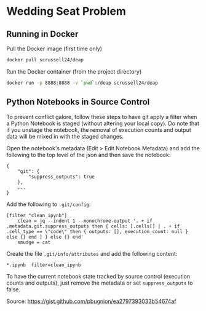 # Wedding Seat Problem

## Running in Docker

Pull the Docker image (first time only)
```bash
docker pull scrussell24/deap
```

Run the Docker container (from the project directory)
```bash
docker run -p 8888:8888 -v `pwd`:/deap scrussell24/deap
```

## Python Notebooks in Source Control

To prevent conflict galore, follow these steps to have git apply a filter when a Python Notebook is staged (without altering your local copy). Do note that if you unstage the notebook, the removal of execution counts and output data will be mixed in with the staged changes.

Open the notebook's metadata (Edit > Edit Notebook Metadata) and add the following to the top level of the json and then save the notebook:

```
{
    "git": {
        "suppress_outputs": true
    },
    ...
}
```

Add the following to `.git/config`:

```
[filter "clean_ipynb"]
    clean = jq --indent 1 --monochrome-output '. + if .metadata.git.suppress_outputs then { cells: [.cells[] | . + if .cell_type == \"code\" then { outputs: [], execution_count: null } else {} end ] } else {} end'
    smudge = cat
```

Create the file `.git/info/attributes` and add the following content:

```
*.ipynb  filter=clean_ipynb
```

To have the current notebook state tracked by source control (execution counts and outputs), just remove the metadata or set `suppress_outputs` to false.

Source: https://gist.github.com/pbugnion/ea2797393033b54674af
